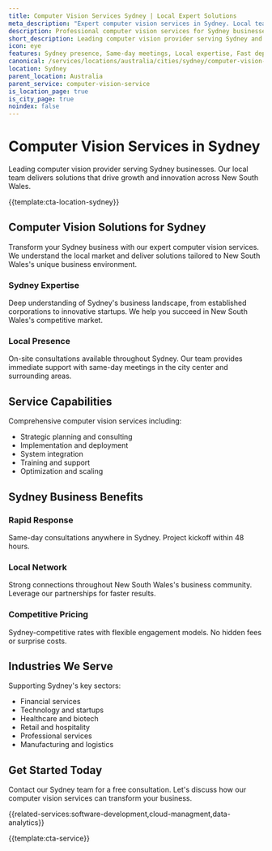 ```yaml
---
title: Computer Vision Services Sydney | Local Expert Solutions
meta_description: "Expert computer vision services in Sydney. Local team, same-day consultations, proven results. Transform your business today."
description: Professional computer vision services for Sydney businesses
short_description: Leading computer vision provider serving Sydney and New South Wales.
icon: eye
features: Sydney presence, Same-day meetings, Local expertise, Fast deployment, Competitive rates, Proven track record
canonical: /services/locations/australia/cities/sydney/computer-vision-service-sydney.html
location: Sydney
parent_location: Australia
parent_service: computer-vision-service
is_location_page: true
is_city_page: true
noindex: false
---
```


# Computer Vision Services in Sydney

Leading computer vision provider serving Sydney businesses. Our local team delivers solutions that drive growth and innovation across New South Wales.

{{template:cta-location-sydney}}

## Computer Vision Solutions for Sydney

Transform your Sydney business with our expert computer vision services. We understand the local market and deliver solutions tailored to New South Wales's unique business environment.

### Sydney Expertise

Deep understanding of Sydney's business landscape, from established corporations to innovative startups. We help you succeed in New South Wales's competitive market.

### Local Presence

On-site consultations available throughout Sydney. Our team provides immediate support with same-day meetings in the city center and surrounding areas.

## Service Capabilities

Comprehensive computer vision services including:
- Strategic planning and consulting
- Implementation and deployment
- System integration
- Training and support
- Optimization and scaling

## Sydney Business Benefits

### Rapid Response
Same-day consultations anywhere in Sydney. Project kickoff within 48 hours.

### Local Network
Strong connections throughout New South Wales's business community. Leverage our partnerships for faster results.

### Competitive Pricing
Sydney-competitive rates with flexible engagement models. No hidden fees or surprise costs.

## Industries We Serve

Supporting Sydney's key sectors:
- Financial services
- Technology and startups
- Healthcare and biotech
- Retail and hospitality
- Professional services
- Manufacturing and logistics

## Get Started Today

Contact our Sydney team for a free consultation. Let's discuss how our computer vision services can transform your business.

{{related-services:software-development,cloud-managment,data-analytics}}

{{template:cta-service}}
